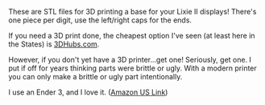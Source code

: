 These are STL files for 3D printing a base for your Lixie II displays! There's one piece per digit, use the left/right caps for the ends.

If you need a 3D print done, the cheapest option I've seen (at least here in the States) is [3DHubs.com](http://www.3dhubs.com).

However, if you don't yet have a 3D printer...get one! Seriously, get one. I put if off for years thinking parts were brittle or ugly. With a modern printer you can only make a brittle or ugly part intentionally.

I use an Ender 3, and I love it. ([Amazon US Link](https://www.amazon.com/Comgrow-Creality-Ender-Aluminum-220x220x250mm/dp/B07BR3F9N6/ref=sr_1_4?keywords=ender+3&qid=1565688124&s=gateway&sr=8-4))
